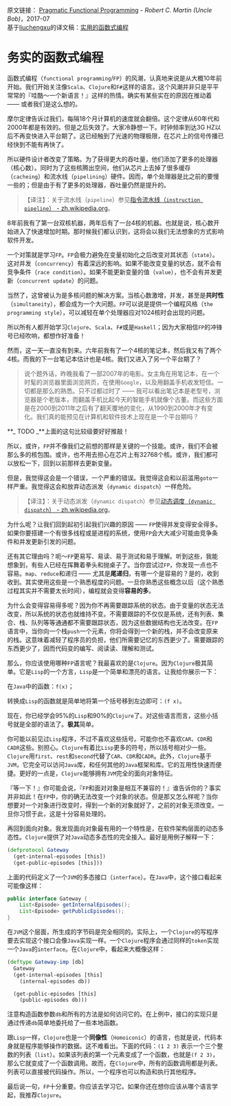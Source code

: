 原文链接： [Pragmatic Functional Programming](http://blog.cleancoder.com/uncle-bob/2017/07/11/PragmaticFunctionalProgramming.html) - _Robert C. Martin (Uncle Bob)_，2017-07  
基于[liuchengxu](https://www.jianshu.com/u/daf68451f175)的译文稿：[实用的函数式编程](https://www.jianshu.com/p/b14bdc4d1fd3)

# 务实的函数式编程

函数式编程（`functional programming`/`FP`）的风潮，认真地来说是从大概10年前开始。我们开始关注像`Scala`、`Clojure`和`F#`这样的语言。这个风潮并非只是平平常常的『哇酷～一个新语言！』这样的热情。确实有某些实在的原因在推动着 —— 或者我们是这么想的。

摩尔定律告诉过我们，每隔18个月计算机的速度就会翻倍。这个定律从60年代和2000年都是有效的。但是之后失效了。大家冷静想一下。时钟频率到达3G HZ以后不再变快进入平台期了。这已经触到了光速的物理极限，在芯片上的信号传播已经快到不能有再快了。

所以硬件设计者改变了策略。为了获得更大的吞吐量，他们添加了更多的处理器（核心数）。同时为了这些核腾出空间，他们从芯片上去掉了很多缓存（`cacheing`）和流水线（`pipelining`）硬件。因而，单个处理器是比之前的要慢一些的；但是由于有了更多的处理器，吞吐量仍然是提升的。

> 【译注】：关于流水线（`pipeline`）参见[指令流水线（`instruction pipeline`） - zh.wikipedia.org](https://zh.wikipedia.org/wiki/%E6%8C%87%E4%BB%A4%E7%AE%A1%E7%B7%9A%E5%8C%96)。

8年前我有了第一台双核机器，两年后有了一台4核的机器。也就是说，核心数开始进入了快速增加时期。那时候我们都认识到，这将会以我们无法想象的方式影响软件开发。

一个对策就是学习`FP`。`FP`会极力避免在变量初始化之后改变对其状态（`state`）。这对并发（`concurrency`）有着深远的影响。如果不能改变变量的状态，就不会有竞争条件（`race condition`）。如果不能更新变量的值（`value`），也不会有并发更新（`concurrent update`）的问题。

当然了，这曾被认为是多核问题的解决方案。当核心数激增，并发，甚至是**共时性**（`simultaneity`），都会成为一个大问题。`FP`可以说是提供一个编程风格（`the programming style`），可以减轻在单个处理器应对1024核时会出现的问题。

所以所有人都开始学习`Clojure`、`Scala`、`F#`或是`Haskell`；因为大家相信`FP`的冲锋号已经吹响，都想作好准备！

然而，这一天一直没有到来。六年前我有了一个4核的笔记本，然后我又有了两个4核。而我的下一台笔记本估计也是4核。我们又进入了另一个平台期了？

> 说个题外话，昨晚我看了一部2007年的电影。女主角在用笔记本，在一个时髦的浏览器里面浏览网页，在使用`Google`，以及用翻盖手机收发短信。一切都是那么的熟悉。只不过都过时了 —— 我可以看出笔记本是老型号，浏览器是个老版本，而翻盖手机比起今天的智能手机就像个古董。而这些方面是在2000到2011年之后有了翻天覆地的变化，从1990到2000年才有变化。我们真的能预见在计算机和软件技术上现在是一个平台期吗？

**_ TODO _**上面的这句比较级要好好推敲！

所以，或许，`FP`并不像我们之前想的那样是关键的一个技能。或许，我们不会被那么多的核包围。或许，也不用去担心在芯片上有32768个核。或许，我们都可以放松一下，回到以前那样去更新变量。

但是，我觉得这会是一个错误，一个严重的错误。我觉得这会和以前滥用`goto`一样严重。我觉得这会和放弃动态派发（`dynamic dispatch`）一样危险。

> 【译注】：关于动态派发（`dynamic dispatch`）参见[动态调度（`dynamic dispatch`） - zh.wikipedia.org](https://zh.wikipedia.org/wiki/%E5%8A%A8%E6%80%81%E8%B0%83%E5%BA%A6)。

为什么呢？让我们回到起初引起我们兴趣的原因 —— `FP`使得并发变得安全得多。如果你要搭建一个有很多线程或是进程的系统，使用`FP`会大大减少可能由竞争条件和并发更新引发的问题。

还有其它理由吗？呃～`FP`更易写、易读、易于测试和易于理解。听到这些，我能想象到，有些人已经在挥舞着拳头和抛桌子了。当你尝试过`FP`，你发现一点也不容易。`map`、`reduce`和递归 —— 尤其是**尾递归**，有哪一个是容易的？是的，收到收到。其实使用这些是一个熟悉程度的问题。一旦你熟悉这些概念以后（这个熟悉过程其实并不需要太长时间），编程就会变得**容易的多**。

为什么会变得容易得多呢？因为你不再需要跟踪系统的状态。由于变量的状态无法改变，所以系统的状态也就维持不变。不需要跟踪的不仅仅是系统，还有列表、集合、栈、队列等等通通都不需要跟踪状态，因为这些数据结构也无法改变。在`FP`语言中，当你向一个栈`push`一个元素，你将会得到一个新的栈，并不会改变原来的栈。这意味着减轻了程序员的负担，他们所需要记忆的东西更少了。需要跟踪的东西更少了，因而代码变的编写、阅读读、理解和测试。

那么，你应该使用哪种`FP`语言呢？我最喜欢的是`Clojure`。因为`Clojure`极其简单。它是`Lisp`的一个方言，`Lisp`是一个简单和漂亮的语言。让我给你展示一下：

在`Java`中的函数：`f(x)`；

转换成`Lisp`的函数就是简单地将第一个括号移到左边即可：`(f x)`。

现在，你已经学会95%的`Lisp`和90%的`Clojure`了。对这些语言而言，这些小括号就是全部的语法了。**极其**简单。

你可能以前见过`Lisp`程序，不过不喜欢这些括号。可能你也不喜欢`CAR`、`CDR`和`CADR`这些。别担心。`Clojure`有着比`Lisp`更多的符号，所以括号相对少一些。`Clojure`用`first`、`rest`和`second`代替了`CAR`、`CDR`和`CADR`。此外，`Clojure`基于`JVM`，它完全可以访问`Java`库，和任何其他的`Java`框架和库。它的互用性快速而便捷。更好的一点是，`Clojure`能够拥有`JVM`完全的面向对象特征。

『等一下！』你可能会说，『`FP`和面对对象是相互不兼容的！』谁告诉你的？事实并非如此！在`FP`中，你的确无法改变一个对象的状态。但是那又怎么样呢？当你想要对一个对象进行改变时，得到一个新的对象就好了，之前的对象无须改变。一旦你习惯于此，这是十分容易处理的。

再回到面向对象。我发现面向对象最有用的一个特性是，在软件架构层面的动态多态性。`Clojure`提供了对`Java`动态多态性的完全接入。最好是用例子解释一下：

```clojure
(defprotocol Gateway
  (get-internal-episodes [this])
  (get-public-episodes [this]))
```

上面的代码定义了一个`JVM`的多态接口（`interface`）。在`Java`中，这个接口看起来可能像这样：

```java
public interface Gateway {
    List<Episode> getInternalEpisodes();
    List<Episode> getPublicEpisodes();
}
```

在`JVM`这个层面，所生成的字节码是完全相同的。实际上，一个`Clojure`的写程序要去实现这个接口会像`Java`实现一样。一个`Clojure`程序会通过同样的`token`实现一个`Java`的`interface`。在`Clojure`中，看起来大概像这样：

```clojure
(deftype Gateway-imp [db]
  Gateway
  (get-internal-episodes [this]
    (internal-episodes db))

  (get-public-episodes [this]
    (public-episodes db)))
```

注意构造函数参数`db`和所有的方法是如何访问它的。在上例中，接口的实现只是通过传递`db`简单地委托给了一些本地函数。

跟`Lisp`一样，`Clojure`也是一个**同像性**（`Homoiconic`）的语言，也就是说，代码本身就是程序能够操作的数据。这不难看出。下面的代码：`(1 2 3)` 表示一个三个整数的列表（`list`）。如果该列表的第一个元素变成了一个函数，也就是`(f 2 3)`，那么它就变成了一个函数调用。故而，在`Clojure`中，所有的函数调用都是列表。列表可以直接被代码操作。所以，一个程序也可以构造和执行其他程序。

最后说一句，`FP`十分重要。你应该去学习它。如果你还在想你应该从哪个语言学起，我推荐`Clojure`。

